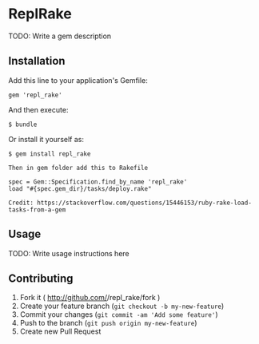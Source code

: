 # ReplRake

TODO: Write a gem description

## Installation

Add this line to your application's Gemfile:

    gem 'repl_rake'

And then execute:

    $ bundle

Or install it yourself as:

    $ gem install repl_rake

    Then in gem folder add this to Rakefile

    spec = Gem::Specification.find_by_name 'repl_rake'
    load "#{spec.gem_dir}/tasks/deploy.rake"

    Credit: https://stackoverflow.com/questions/15446153/ruby-rake-load-tasks-from-a-gem

## Usage

TODO: Write usage instructions here

## Contributing

1. Fork it ( http://github.com/<my-github-username>/repl_rake/fork )
2. Create your feature branch (`git checkout -b my-new-feature`)
3. Commit your changes (`git commit -am 'Add some feature'`)
4. Push to the branch (`git push origin my-new-feature`)
5. Create new Pull Request
